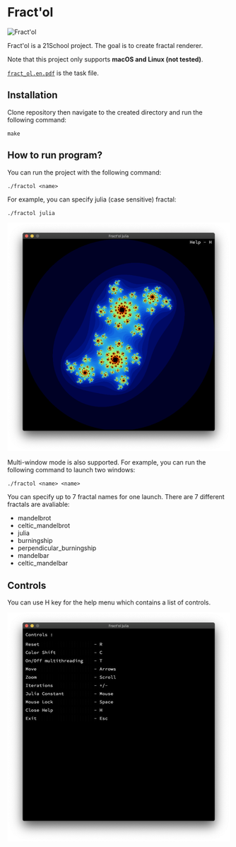 # Fract'ol

![Fract'ol](/images/fract-ol.svg)

Fract'ol is a 21School project. The goal is to create fractal renderer.

Note that this project only supports **macOS and Linux (not tested)**.

[`fract_ol.en.pdf`](/subject/fract_ol.en.pdf) is the task file.

## Installation

Clone repository then navigate to the created directory and run the following command:

```
make
```

## How to run program?

You can run the project with the following command:

```
./fractol <name>
```

For example, you can specify julia (case sensitive) fractal:

```
./fractol julia
```

![Julia](/images/julia.png)

Multi-window mode is also supported. For example, you can run the following command to launch two windows:

```
./fractol <name> <name>
```

You can specify up to 7 fractal names for one launch.
There are 7 different fractals are avaliable:

* mandelbrot
* celtic_mandelbrot
* julia
* burningship
* perpendicular_burningship
* mandelbar
* celtic_mandelbar

## Controls

You can use H key for the help menu which contains a list of controls.

![Controls](/images/controls.png)
